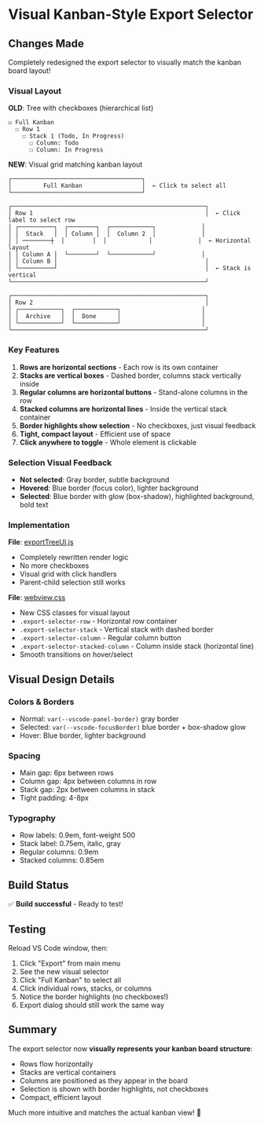 # Visual Kanban-Style Export Selector

## Changes Made

Completely redesigned the export selector to visually match the kanban board layout!

### Visual Layout

**OLD**: Tree with checkboxes (hierarchical list)
```
☑ Full Kanban
  ☐ Row 1
    ☐ Stack 1 (Todo, In Progress)
      ☐ Column: Todo
      ☐ Column: In Progress
```

**NEW**: Visual grid matching kanban layout
```
┌─────────────────────────────────────┐
│         Full Kanban                 │  ← Click to select all
└─────────────────────────────────────┘

┌───────────────────────────────────────────────────────┐
│ Row 1                                                 │  ← Click label to select row
│ ┌──────────┐  ┌────────┐  ┌────────────┐             │
│ │  Stack   │  │ Column │  │  Column 2  │             │
│ │ ────────┼  │        │  │            │             │  ← Horizontal layout
│ │ Column A │  └────────┘  └────────────┘             │
│ │ Column B │                                          │
│ └──────────┘                                          │  ← Stack is vertical
└───────────────────────────────────────────────────────┘

┌───────────────────────────────────────────────────────┐
│ Row 2                                                 │
│ ┌────────────┐  ┌────────────┐                       │
│ │  Archive   │  │  Done      │                       │
│ └────────────┘  └────────────┘                       │
└───────────────────────────────────────────────────────┘
```

### Key Features

1. **Rows are horizontal sections** - Each row is its own container
2. **Stacks are vertical boxes** - Dashed border, columns stack vertically inside
3. **Regular columns are horizontal buttons** - Stand-alone columns in the row
4. **Stacked columns are horizontal lines** - Inside the vertical stack container
5. **Border highlights show selection** - No checkboxes, just visual feedback
6. **Tight, compact layout** - Efficient use of space
7. **Click anywhere to toggle** - Whole element is clickable

### Selection Visual Feedback

- **Not selected**: Gray border, subtle background
- **Hovered**: Blue border (focus color), lighter background
- **Selected**: Blue border with glow (box-shadow), highlighted background, bold text

### Implementation

**File**: [exportTreeUI.js](../src/html/utils/exportTreeUI.js)
- Completely rewritten render logic
- No more checkboxes
- Visual grid with click handlers
- Parent-child selection still works

**File**: [webview.css](../src/html/webview.css:2291-2461)
- New CSS classes for visual layout
- `.export-selector-row` - Horizontal row container
- `.export-selector-stack` - Vertical stack with dashed border
- `.export-selector-column` - Regular column button
- `.export-selector-stacked-column` - Column inside stack (horizontal line)
- Smooth transitions on hover/select

## Visual Design Details

### Colors & Borders
- Normal: `var(--vscode-panel-border)` gray border
- Selected: `var(--vscode-focusBorder)` blue border + box-shadow glow
- Hover: Blue border, lighter background

### Spacing
- Main gap: 6px between rows
- Column gap: 4px between columns in row
- Stack gap: 2px between columns in stack
- Tight padding: 4-8px

### Typography
- Row labels: 0.9em, font-weight 500
- Stack label: 0.75em, italic, gray
- Regular columns: 0.9em
- Stacked columns: 0.85em

## Build Status

✅ **Build successful** - Ready to test!

## Testing

Reload VS Code window, then:

1. Click "Export" from main menu
2. See the new visual selector
3. Click "Full Kanban" to select all
4. Click individual rows, stacks, or columns
5. Notice the border highlights (no checkboxes!)
6. Export dialog should still work the same way

## Summary

The export selector now **visually represents your kanban board structure**:
- Rows flow horizontally
- Stacks are vertical containers
- Columns are positioned as they appear in the board
- Selection is shown with border highlights, not checkboxes
- Compact, efficient layout

Much more intuitive and matches the actual kanban view! 🎨
